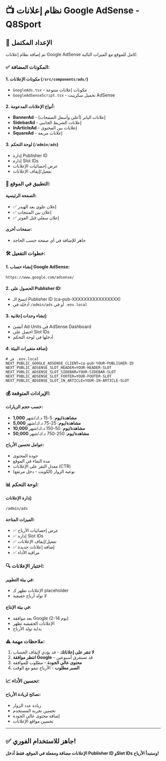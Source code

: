# 📺 نظام إعلانات Google AdSense - Q8Sport

## 🎯 الإعداد المكتمل

تم إضافة نظام إعلانات Google AdSense كامل للموقع مع الميزات التالية:

### ✅ **المكونات المضافة:**

#### 1. **مكونات الإعلانات** (`/src/components/ads/`)
- `GoogleAds.tsx` - مكونات إعلانات متنوعة
- `GoogleAdSenseScript.tsx` - تحميل سكريبت AdSense

#### 2. **أنواع الإعلانات المدعومة:**
- **BannerAd** - إعلانات البانر (أعلى وأسفل الصفحات)
- **SidebarAd** - إعلانات الشريط الجانبي
- **InArticleAd** - إعلانات بين المحتوى
- **SquareAd** - إعلانات مربعة

#### 3. **لوحة التحكم** (`/admin/ads`)
- إدارة Publisher ID
- إدارة Slot IDs
- عرض إحصائيات الإعلانات
- تفعيل/إيقاف الإعلانات

### 🔧 **التطبيق في الموقع:**

#### الصفحة الرئيسية:
- ✅ إعلان علوي بعد الهيدر
- ✅ إعلان بين المنتجات
- ✅ إعلان سفلي قبل الفوتر

#### صفحات أخرى:
- جاهز للإضافة في أي صفحة حسب الحاجة

### 🛠️ **خطوات التفعيل:**

#### 1. إنشاء حساب Google AdSense:
```
https://www.google.com/adsense/
```

#### 2. الحصول على Publisher ID:
- انسخ الـ Publisher ID (ca-pub-XXXXXXXXXXXXXXXX)
- أدخله في `/admin/ads` أو في `.env.local`

#### 3. إنشاء وحدات إعلانية:
- أنشئ Ad Units في AdSense Dashboard
- احصل على Slot IDs
- أدخلها في لوحة التحكم

#### 4. إضافة متغيرات البيئة:
```env
# في .env.local
NEXT_PUBLIC_GOOGLE_ADSENSE_CLIENT=ca-pub-YOUR-PUBLISHER-ID
NEXT_PUBLIC_ADSENSE_SLOT_HEADER=YOUR-HEADER-SLOT
NEXT_PUBLIC_ADSENSE_SLOT_SIDEBAR=YOUR-SIDEBAR-SLOT
NEXT_PUBLIC_ADSENSE_SLOT_FOOTER=YOUR-FOOTER-SLOT
NEXT_PUBLIC_ADSENSE_SLOT_IN_ARTICLE=YOUR-IN-ARTICLE-SLOT
```

### 💰 **الإيرادات المتوقعة:**

#### حسب حجم الزيارات:
- **1,000 مشاهدة/يوم**: 5-15 د.ك/شهر
- **5,000 مشاهدة/يوم**: 25-75 د.ك/شهر
- **10,000 مشاهدة/يوم**: 50-150 د.ك/شهر
- **50,000 مشاهدة/يوم**: 250-750 د.ك/شهر

#### عوامل تحسين الأرباح:
- جودة المحتوى
- مدة البقاء في الموقع
- معدل النقر على الإعلانات (CTR)
- نوعية الزوار (الكويت - دخل مرتفع)

### 📊 **لوحة التحكم:**

#### إدارة الإعلانات:
```
/admin/ads
```

#### الميزات المتاحة:
- ✅ عرض إحصائيات الأرباح
- ✅ إدارة Slot IDs
- ✅ تفعيل/إيقاف الإعلانات
- ✅ إضافة إعلانات جديدة
- ✅ مراقبة الأداء

### 🔍 **اختبار الإعلانات:**

#### في بيئة التطوير:
- الإعلانات تظهر كـ placeholder
- لا تولد أرباح حقيقية

#### في بيئة الإنتاج:
- بعد موافقة Google (2-14 يوم)
- الإعلانات الحقيقية تظهر
- بداية تولد الأرباح

### ⚠️ **ملاحظات مهمة:**

1. **لا تنقر على إعلاناتك** - قد يؤدي لإيقاف الحساب
2. **انتظر موافقة Google** - قد تستغرق أسبوعين
3. **محتوى عالي الجودة** - مطلوب للموافقة
4. **الصبر مطلوب** - الأرباح تنمو مع الوقت

### 📈 **تحسين الأداء:**

#### نصائح لزيادة الأرباح:
- زيادة عدد الزوار
- تحسين تجربة المستخدم
- إضافة محتوى عالي الجودة
- تحسين مواقع الإعلانات

---

## ✅ **جاهز للاستخدام الفوري!**

**الإعلانات مضافة ومفعلة في الموقع. فقط أدخل Publisher ID وSlot IDs وستبدأ الأرباح!**